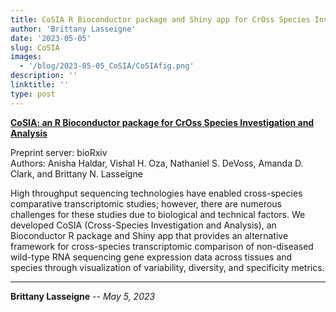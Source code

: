 ```yaml
---
title: CoSIA R Bioconductor package and Shiny app for CrOss Species Investigation and Analysis (Preprinted & Under Review; available on Bioconductor)
author: 'Brittany Lasseigne'
date: '2023-05-05'
slug: CoSIA
images: 
  - '/blog/2023-05-05_CoSIA/CoSIAfig.png'
description: ''
linktitle: ''
type: post
---
```


__<a href="https://www.biorxiv.org/content/10.1101/2023.04.21.537877" target="_blank">CoSIA: an R Bioconductor package for CrOss Species Investigation and Analysis</a>__

Preprint server: bioRxiv<br>
Authors: Anisha Haldar, Vishal H. Oza, Nathaniel S. DeVoss, Amanda D. Clark, and Brittany N. Lasseigne

High throughput sequencing technologies have enabled cross-species comparative transcriptomic studies; however, there are numerous challenges for these studies due to biological and technical factors. We developed CoSIA (Cross-Species Investigation and Analysis), an Bioconductor R package and Shiny app that provides an alternative framework for cross-species transcriptomic comparison of non-diseased wild-type RNA sequencing gene expression data across tissues and species through visualization of variability, diversity, and specificity metrics.

---
**Brittany Lasseigne** -- _May 5, 2023_<br>
